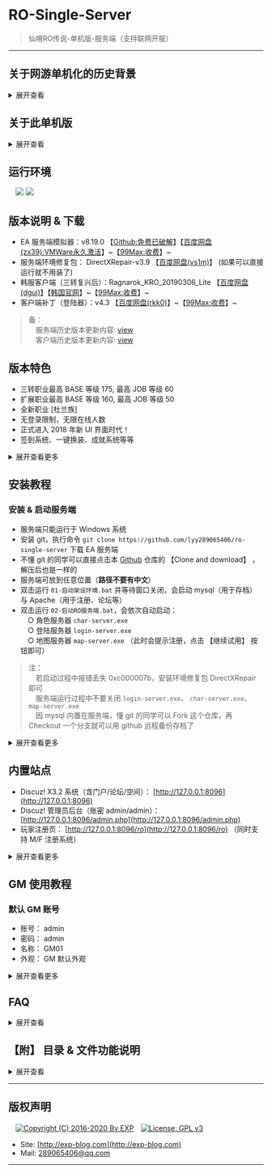 # RO-Single-Server

> 仙境RO传说-单机版-服务端（支持联网开服）

------


## 关于网游单机化的历史背景
<details>
<summary>展开查看</summary>
<br/>

> 参考来源：《[还记得大明湖畔的RO么？一起来搭建自己的仙境传说](http://www.360doc.com/content/15/0713/07/7863900_484558332.shtml)》

所谓的网游单机版，就是把网络游戏服务器架设在自己的电脑上，通过客户端进行本地连接，让 C/S（client/server） 架构在一台计算机上完成，达到网游单机的效果。

RO 在网游中算是一个比较典型的存在，它的服务端只有逻辑代码，体积十分小（大约 200M 左右）。它的大部分的素材渲染都是集中在客户端实现，使得客户端相对庞大（到目前为止已经达到 3 ~ 4G ）。

因此，在架设单机的过程中，更多开发是集中在客户端部分，对官方原版的客户端进行素材扩充与渲染解析，这就是为什么我们玩私服时需要先下载一个韩服/台服/日服的客户端，然后还要下一个私服的客户端补丁覆盖到其中。

而在客户端补丁中，尤其重要的就是登陆器，它的作用是使得官方客户端的连接请求可以指向私服（或本地搭建的服务端），而不是官方服务器。

------

虽然不知道 RO 服务端的源码是否曾经泄露过，但是现在网上充斥着它的大量私服是不争的事实。

不过这些私服服务器，大多都是游戏 <b>模拟器</b>。

模拟器的概念相信很多人都不陌生了，比如在 PC 平台上通过模拟器玩 PS 平台的游戏、玩 GBA 的有游戏等等...

大多数网游的模拟器都是各游戏社区自己组织开发者，通过对游戏客户端进行逆向开发的，模拟服务端的响应行为。

因此不同的模拟器比官方服务器，根据其开发者的水平，会有各种不同程度的 BUG。

简而言之，模拟器就只是官方服务器的一个近似的镜像而已。

------

RO 的模拟器种类有很多，最主流的是 Athena（雅典娜） 系列。

Athena 也有很多系列分支，如曾经国人开发的 cAthena、 日本的 jAthena ，现在还勉强活着的 eAthena 等等...

<b>本单机服务器使用的正正就是 eAthena （下文简称 EA ）</b>。

[EA](https://github.com/eathena/eathena) 是在 Github 上的一个免费开源项目，所以使用 EA 做 RO 模拟器，只要不涉及商业利益就是合法的。 

> 注： EA 的源码是 C 语言写的，需编译使用。 但它的官方域名 eathena.ws 已过期并被挟持，就不要随便打开了

------

这里再扩展介绍一下 SeAthena （下文简称 SeA ）。

它是由 Inkfish 做的一个汉化版 EA ，现在 <b>大部分私服都是使用 SeA 做的</b>。

原因是 SeA 的收费版有很多不错的扩展功能（但免费版则有限制）。

所以如果想搭建自己的 RO 私服，EA 还是比较靠谱的，不仅免费而且方便 DIY 。

但是如果怕麻烦，使用 SeA 也是一个不错的选择，而且 [SeA 的论坛](http://www.4fro.cn/forum.php) 也是一个不错的学习地方。


</details>



## 关于此单机版

<details>
<summary>展开查看</summary>
<br/>

此 RO 单机版是在 [99Max](http://www.99max.me/) 对韩服官方的二次开发基础上，再次进行 <b>破解</b> 的。

之所以要破解，是因为 99Max 原本一直提倡都是做免费的 RO 单机，而且因为坚持与韩服 KRO 同步更新，算是做得不错的。

但是从 v8.11.0 版本（这是 99Max 的二次开发版本号，不是 RO 的版本号）开始，99Max 摒弃了以往的理念、违背了 EA 的协议，开起了淘宝店盈利，实在令人不齿。 作为 RO 的钻粉之一，那就不要怪我黑吃黑咯。

于是本人花了 ¥200 从 99Max 买了最新的 v8.19.0 的服务端和客户端，然后就有了这个破解版的 RO 单机。

------

顺带一提，破解原理其实很简单。

启动服务端后，不难发现在地图服务器 `map-server.exe` 运行的时候，会弹出一个激活码窗口。

对比 EA 的源码，很明显 99Max 对 `map-server.exe` 加了一个激活用的壳。

该激活码是比较经典的机器码注册方式，点击 `继续试用` 可以获得 30 天的试用期。

通过测试可以发现以下特征：

- 直接修改系统时间到 30 天后，重启服务器就会提示已过期
- 过期后删除服务端再重新解压，依然提示过期，说明记录试用期的时间点不在服务端的文件夹内
- 检查系统 `%temp%` 目录，点击试用前后并没有生成特别的文件（包括隐藏文件）
- 用 OD 稍微反汇编了一下 `map-server.exe` ，发现大量读写系统注册表的行为
- 社工了一下 99Max 的淘宝客服，她透露了不是联机校验，因为只会对硬盘、 CPU、 主板信息进行识别，所以重装系统不会导致激活失效

综上所述，不难判断 99Max 把试用期写到了系统注册表。

于是科学地监听了该进程对注册表的读写，发现每次点击 `继续试用` 的时候，注册表地址 `HKCU\Software\Classes\{49064D4F-D3C0-8818-C173-74BE82606519}` 就会被读写一次。

该注册表项的内容是加密的，虽然不知道加密算法，但是 <b>直接删除该注册表项即可重置试用期</b> 了，这样也省得脱壳了。

为了方便操作，我把此删除动作封装成 DOS 脚本，只要过期后执行一下（未过期也可执行），就可以永久试用了。

> 注：注册表地址 `HKCU` 是 `HKEY_CURRENT_USER` 的缩写

![](https://github.com/lyy289065406/ro-single-server/blob/master/img/00.png)


</details>


## 运行环境

　![](https://img.shields.io/badge/Platform-Windows%207%2f8%2f10%20x64-brightgreen.svg) ![](https://img.shields.io/badge/Platform-Windows%20Server%202003%2f2012%20x64-brightgreen.svg) 



## 版本说明 & 下载

- EA 服务端模拟器：v8.19.0 【[Github:免费已破解](https://github.com/lyy289065406/ro-single-server)】【[百度网盘(zx39):VMWare永久激活](https://pan.baidu.com/s/1M-W-bra6h16Bq7vqPI_Rng)】~【[99Max:收费](http://www.99max.me/thread-12926-1-1.html)】~
- 服务端环境修复包： DirectXRepair-v3.9 【[百度网盘(vs1m)](https://pan.baidu.com/s/1zoBXTi5rp7Yj1bhzMzo-oQ)】 (如果可以直接运行就不用装了)
- 韩服客户端（三转复兴后）：Ragnarok_KRO_20190306_Lite 【[百度网盘(dgui)](https://pan.baidu.com/s/1vrh-9wE29tfZvDiS10wkxw)】【[韩国官网](http://ro.gnjoy.com/pds/down/)】~【[99Max:收费](http://www.99max.me/thread-485-1-1.html)】~
- 客户端补丁（登陆器）：v4.3 【[百度网盘(rkk0)](https://pan.baidu.com/s/1qVFAwz55pdz-e_qTyjaXQg)】~【[99Max:收费](http://www.99max.me/thread-3674-1-1.html)】~

> 备：
<br/>　服务端历史版本更新内容: [view](https://github.com/lyy289065406/ro-single-server/tree/master/history/version-server.md)
<br/>　客户端历史版本更新内容: [view](https://github.com/lyy289065406/ro-single-server/tree/master/history/version-client.md)


## 版本特色

- 三转职业最高 BASE 等级 175, 最高 JOB 等级 60
- 扩展职业最高 BASE 等级 160, 最高 JOB 等级 50
- 全新职业 [杜兰族]
- 无登录限制，无限在线人数
- 正式进入 2018 年新 UI 界面时代！
- 签到系统、一键换装、成就系统等等

<details>
<summary>展开查看更多</summary>
<br/>

![](https://github.com/lyy289065406/ro-single-server/blob/master/img/03.png)
![](https://github.com/lyy289065406/ro-single-server/blob/master/img/04.png)
![](https://github.com/lyy289065406/ro-single-server/blob/master/img/05.png)
![](https://github.com/lyy289065406/ro-single-server/blob/master/img/06.png)
![](https://github.com/lyy289065406/ro-single-server/blob/master/img/07.png)
![](https://github.com/lyy289065406/ro-single-server/blob/master/img/09.png)
![](https://github.com/lyy289065406/ro-single-server/blob/master/img/10.png)

</details>


## 安装教程

### 安装 & 启动服务端

- 服务端只能运行于 Windows 系统
- 安装 git，执行命令 `git clone https://github.com/lyy289065406/ro-single-server` 下载 EA 服务端
- 不懂 git 的同学可以直接点击本 [Github](https://github.com/lyy289065406/ro-single-server) 仓库的 【Clone and download】 ，解压后也是一样的
- 服务端可放到任意位置（<b>路径不要有中文</b>）
- 双击运行 `01-启动架设环境.bat` 并等待窗口关闭，会启动 mysql（用于存档） 与 Apache（用于注册、论坛等）
- 双击运行 `02-启动RO服务端.bat`，会依次自动启动：
<br/>　○ 角色服务器 `char-server.exe`
<br/>　○ 登陆服务器 `login-server.exe`
<br/>　○ 地图服务器 `map-server.exe` （此时会提示注册，点击 【继续试用】 按钮即可）

> 注：
<br/>　若启动过程中报错丢失 0xc000007b，安装环境修复包 DirectXRepair 即可
<br/>　服务端运行过程中不要关闭 `login-server.exe`、 `char-server.exe`、 `map-server.exe`
<br/>　因 mysql 内置在服务端，懂 git 的同学可以 Fork 这个仓库，再 Checkout 一个分支就可以用 github 远程备份存档了

<details>
<summary>展开查看更多</summary>
<br/>

![](https://github.com/lyy289065406/ro-single-server/blob/master/img/01.png)
![](https://github.com/lyy289065406/ro-single-server/blob/master/img/02.png)


### 停止服务端

- 手动关闭 `login-server.exe`、 `char-server.exe`、 `map-server.exe` 窗口
- 双击运行 `03-关闭架设环境.bat`
- 双击运行 `04-重置试用时间.bat` （可选，只要未过期都可以不执行）

> 注：重置试用时间并不会影响存档，存档是在 mysql 数据库中的


### 安装 & 启动客户端

- 客户端只能运行于 Windows 系统
- 下载韩服客户端（版本必须是 Ragnarok_KRO_20190306_Lite）
- 下载客户端补丁（版本必须是 v4.3）
- 解压客户端到任意位置（<b>路径不要有中文</b>）
- 解压客户端补丁到韩服客户端根目录，同名文件全覆盖
- 双击运行 `Setup_Plus.exe` 修改配置
- 双击运行 `99Max仙境传说_v4.3_Data.exe` 即可进入游戏


</details>



## 内置站点

- Discuz! X3.2 系统（含门户/论坛/空间）： [http://127.0.0.1:8096](http://127.0.0.1:8096)
- Discuz! 管理员后台（账密 admin/admin）： [http://127.0.0.1:8096/admin.php](http://127.0.0.1:8096/admin.php)
- 玩家注册页： [http://127.0.0.1:8096/ro](http://127.0.0.1:8096/ro) （同时支持 M/F 注册系统）

<details>
<summary>展开查看更多</summary>
<br/>

> 备： RO 的 M/F 注册系统
<br/>　M 表示 男
<br/>　F 表示 女
<br/>　玩家通过客户端正常启动游戏
<br/>　第一次登陆时，在帐号栏里填写 abc_M 或者 abc_F，其中 abc 就是要注册的帐号，密码栏填写要注册的密码
<br/>　第二次登陆时，把后面的 \_M/\_F 去掉，即可正常登陆


![](https://github.com/lyy289065406/ro-single-server/blob/master/img/13.png)
![](https://github.com/lyy289065406/ro-single-server/blob/master/img/12.png)

</details>


## GM 使用教程

### 默认 GM 账号

- 账号： admin
- 密码： admin
- 名称： GM01
- 外观： GM 默认外观

<details>
<summary>展开查看更多</summary>

### 服务器数据库

- 类型： mysql
- IP： 127.0.0.1
- 端口： 3306
- 账号： root
- 密码： root
- 库名： ragnarok
- 账号管理表： login
- 角色管理表： char

> 注：
<br/>　mysql 的 root 账号只允许本地连接
<br/>　若需要通过联网访问，需增加新的 mysql 账号并授权（具体方法自行搜索）

### 添加 GM 账号

- 注册普通账号
- 使用任意工具（如 Navicat【[百度网盘(5z29)](https://pan.baidu.com/s/19AfofEPg37YoootVpgMeDg)】）登录数据库
- 打开账号管理表 login ，找到刚刚注册的普通账号
- 修改 group_id 列为 99 即可赋予其 GM 权限

> 注：group_id 表示 GM 等级，各个等级权限详见 [conf/groups.conf](https://github.com/lyy289065406/ro-single-server/blob/master/conf/groups.conf) 文件

![](https://github.com/lyy289065406/ro-single-server/blob/master/img/14.png)


### GM 常用配置

- GM 指令辅助工具： [`gm-cmd/GM命令快捷菜单.exe`](https://github.com/lyy289065406/ro-single-server/blob/master/gm-cmd/GM命令快捷菜单.exe)
- GM 指令大全： [`conf/help.txt`](https://github.com/lyy289065406/ro-single-server/blob/master/conf/help.txt)
- 角色指令大全：  [`conf/charhelp.txt`](https://github.com/lyy289065406/ro-single-server/blob/master/conf/charhelp.txt)
- 修改服务器参数：  [`conf/char_athena.conf`](https://github.com/lyy289065406/ro-single-server/blob/master/conf/char_athena.conf)
- 修改经验倍率：  [`conf/battle/exp.conf`](https://github.com/lyy289065406/ro-single-server/blob/master/conf/battle/exp.conf)
- 修改掉落倍率：  [`conf/battle/drops.conf`](https://github.com/lyy289065406/ro-single-server/blob/master/conf/battle/drops.conf)
- 修改物品属性：  [`db/re/item_db.txt`](https://github.com/lyy289065406/ro-single-server/blob/master/db/re/item_db.txt)
- 修改魔物属性：  [`db/re/mob_db.txt`](https://github.com/lyy289065406/ro-single-server/blob/master/db/re/mob_db.txt)
- 修改在线商城：  [`db/re/item_cash_db.txt`](https://github.com/lyy289065406/ro-single-server/blob/master/db/re/item_cash_db.txt)
- 修改交易限制：  [`db/re/item_trade.txt`](https://github.com/lyy289065406/ro-single-server/blob/master/db/re/item_trade.txt)
- 修改宠物属性：  [`db/re/pet_db.txt`](https://github.com/lyy289065406/ro-single-server/blob/master/db/re/pet_db.txt)

> 注：
<br/>　"GM指令辅助工具" 因为很长时间没更新, 新的 GM 指令已经不支持了，建议直接查看 [`conf/help.txt`](https://github.com/lyy289065406/ro-single-server/blob/master/conf/help.txt)
<br/>　若对自己使用 GM 指令，则使用 `@` 符号, 如 `@cash 50000`
<br/>　若对玩家使用 GM 指令，则使用 `#` 符号, 如 `#cash 玩家名字 50000`
<br/>　GM 指令大全在服务端目录下的 help.txt 文件, 聊天栏内输入

![](https://github.com/lyy289065406/ro-single-server/blob/master/img/08.png)
![](https://github.com/lyy289065406/ro-single-server/blob/master/img/11.png)


</details>


## FAQ

<details>
<summary>展开查看</summary>

### 0x01 运行服务端报错：计算机丢失 `msvcr110.dll` 和 `vcruntime140.dll`

.NET 版本过旧或缺失必要的 VC++ 运行库导致，由于服务端根目录下已经有这两个文件，一般不会出现这个问题。

可以尝试把服务端根目录下的 `msvcr110.dll` 和 `vcruntime140.dll` 文件复制到 `C:\Windows\System32` 目录。

若还是不行则需要修复 .NET【[百度网盘(m2e4)](https://pan.baidu.com/s/1Sics3B5rGCUZl-47Tv5n7A)


------
### 0x02 运行服务端报错： `0xc000007b`

缺失 DirectX 或版本过旧导致，

修复包： DirectXRepair-v3.9 【[百度网盘(vs1m)](https://pan.baidu.com/s/1zoBXTi5rp7Yj1bhzMzo-oQ)】 (如果可以直接运行就不用装了)


------
### 0x03 搭建服务端会占用哪些端口？

RO 服务端启动后，会开启 5 个服务：

- 角色服务器 `char-server.exe`： 占用端口 6121
- 登陆服务器 `login-server.exe`： 占用端口 6900
- 地图服务器 `map-server.exe`： 占用端口 5121
- 存档数据库 `Mysql`： 占用端口 3306
- 配套Web站点 `Apache` ： 占用端口 8096 （较旧的版本占用的是 80 端口）

如果有时服务端启动失败，不妨检查一下这些端口是否被占用。

另外如果需要架设成联机服务器（或部署到 VMWare 等虚拟机），则至少对外开放 6900、 5121、 6121 这 3 个端口，客户端才能成功登陆。


------
### 0x04 怎样搭建联机服务器？

假设服务器 IP 如下：

- 本地回环地址： 127.0.0.1
- 局域网地址： 192.168.1.2
- 公网地址： 9.8.7.6

首先需要知道 <b>服务端</b> 和 <b>客户端</b> 在哪里配置 IP 的。

在 <b>单机</b> 情况下，服务端配置是这样的：

- 登录服务器配置文件： [conf/login_athena.conf](https://github.com/lyy289065406/ro-single-server/blob/master/conf/login_athena.conf)
<br/>　○ bind_ip: 127.0.0.1 （默认被注释）
- 角色服务器配置文件： [conf/char_athena.conf](https://github.com/lyy289065406/ro-single-server/blob/master/conf/char_athena.conf)
<br/>　○ char_ip: 127.0.0.1
<br/>　○ login_ip: 127.0.0.1
<br/>　○ bind_ip: 127.0.0.1 （默认被注释）
- 地图服务器配置文件： [conf/map_athena.conf](https://github.com/lyy289065406/ro-single-server/blob/master/conf/map_athena.conf)
<br/>　○ map_ip: 127.0.0.1
<br/>　○ char_ip: 127.0.0.1
<br/>　○ bind_ip: 127.0.0.1 （默认被注释）

------

根据联机所架设的网络不同（共 3 种架设方式），配置方法也不同。

若<b>仅需 局域网 联机</b>，服务端配置修改为（共修改 4 处）：

- 登录服务器配置文件： [conf/login_athena.conf](https://github.com/lyy289065406/ro-single-server/blob/master/conf/login_athena.conf)
<br/>　○ bind_ip: 127.0.0.1 （保持被注释）
- 角色服务器配置文件： [conf/char_athena.conf](https://github.com/lyy289065406/ro-single-server/blob/master/conf/char_athena.conf)
<br/>　○ char_ip: 192.168.1.2
<br/>　○ login_ip: 192.168.1.2
<br/>　○ bind_ip: 127.0.0.1 （保持被注释）
- 地图服务器配置文件： [conf/map_athena.conf](https://github.com/lyy289065406/ro-single-server/blob/master/conf/map_athena.conf)
<br/>　○ map_ip: 192.168.1.2
<br/>　○ char_ip: 192.168.1.2
<br/>　○ bind_ip: 127.0.0.1 （保持被注释）

------

若<b>仅需 公网 联机</b>，服务端配置修改为（共修改 4 处）：

- 登录服务器配置文件： [conf/login_athena.conf](https://github.com/lyy289065406/ro-single-server/blob/master/conf/login_athena.conf)
<br/>　○ bind_ip: 127.0.0.1 （保持被注释）
- 角色服务器配置文件： [conf/char_athena.conf](https://github.com/lyy289065406/ro-single-server/blob/master/conf/char_athena.conf)
<br/>　○ char_ip: 9.8.7.6
<br/>　○ login_ip: 9.8.7.6
<br/>　○ bind_ip: 127.0.0.1 （保持被注释）
- 地图服务器配置文件： [conf/map_athena.conf](https://github.com/lyy289065406/ro-single-server/blob/master/conf/map_athena.conf)
<br/>　○ map_ip: 9.8.7.6
<br/>　○ char_ip: 9.8.7.6
<br/>　○ bind_ip: 127.0.0.1 （保持被注释）

------

若<b>同时需 局域网+公网 联机</b>，服务端配置修改为（共修改 7 处）：

- 登录服务器配置文件： [conf/login_athena.conf](https://github.com/lyy289065406/ro-single-server/blob/master/conf/login_athena.conf)
<br/>　○ bind_ip: 192.168.1.2
- 角色服务器配置文件： [conf/char_athena.conf](https://github.com/lyy289065406/ro-single-server/blob/master/conf/char_athena.conf)
<br/>　○ char_ip: 9.8.7.6
<br/>　○ login_ip: 9.8.7.6
<br/>　○ bind_ip: 192.168.1.2
- 地图服务器配置文件： [conf/map_athena.conf](https://github.com/lyy289065406/ro-single-server/blob/master/conf/map_athena.conf)
<br/>　○ map_ip: 9.8.7.6
<br/>　○ char_ip: 9.8.7.6
<br/>　○ bind_ip: 192.168.1.2


------

而对于 <b>客户端</b> 配置则简单得多。

客户端默认情况下是不存在 IP 配置文件的，在安装登录器补丁后，需要手动添加一个文件 `Data/clientinfo.xml`。

根据客户端要走 <b>局域网</b> 还是 <b>公网</b> 接入服务端，对应修改 `<address>` 的值即可。

完整的 `Data/clientinfo.xml` 文件内容如下:
```
<?xml version="1.0" encoding="gbk3212" ?>
<clientinfo>

        <servicetype>china</servicetype>
        <servertype>primary</servertype>
        <extendedslot>2</extendedslot>

        <connection>
                <display>单机测试 大陆 中国电信/网通</display>
                <desc></desc>
                <balloon></balloon>
                <address>127.0.0.1</address>
                <port>6900</port>
                <version>45</version>
                <langtype>3</langtype>
                <registrationweb>http://127.0.0.1/</registrationweb>
                <yellow>
                        <admin>2000000</admin>
                </yellow>
                <loading>
                        <image>loading00.jpg</image>
                        <image>loading01.jpg</image>
                        <image>loading02.jpg</image>
                        <image>loading03.jpg</image>
                        <image>loading04.jpg</image>
                        <image>loading05.jpg</image>
                        <image>loading06.jpg</image>
                        <image>loading07.jpg</image>
                        <image>loading08.jpg</image>
                </loading>
        </connection>

</clientinfo>
```

</details>



## 【附】 目录 & 文件功能说明


<details>
<summary>展开查看</summary>
<br/>

> 注：
<br/>　RO 服务端除了使用 mysql 作为动态数据库之外，还会使用 txt 和 conf 作为静态数据库
<br/>　历史原因，大部分文件的编码都是以 GBK 为主，修改文件时不要随便改变编码，避免引起不必要的异常

```
ro-single-server
|-- 01-启动架设环境.bat  ......................  [启动 mysql 存档数据库和 Apache 门户网站]
|-- 02-启动RO服务端.bat  ......................  [启动 RO 服务端（含登录、角色、地图服务器）]
|-- 03-关闭架设环境.bat  ......................  [停止 mysql 存档数据库和 Apache 门户网站]
|-- 04-重置试用时间.bat  ......................  [服务端试用期破解脚本]
|-- serv.bat  ...............................  [调用脚本 logserv.bat、 charserv.bat、 mapserv.bat 的前置脚本]
|-- logserv.bat  ............................  [启用登录服务器 login-server.exe 的脚本]
|-- login-server.exe  .......................  [登录服务器]
|-- charserv.bat  ...........................  [启动角色服务器 char-server.exe 的脚本]
|-- char-server.exe  ........................  [角色服务器]
|-- mapserv.bat  ............................  [启动地图服务器 login-server.exe 的脚本]
|-- map-server.exe  .........................  [地图服务器]
|-- libmysql.dll  ...........................  [连接 mysql 模块的库文件]
|-- pcre8.dll  ..............................  [perl 正则表达式模块的库文件]
|-- zlib.dll  ...............................  [解压模块的库文件]
|-- msvcr110.dll  ...........................  [.NET 库文件之一]
|-- vcruntime140.dll  .......................  [.NET 库文件之一]
|-- npc  ....................................  [NPC 数据库（在 re 文件夹内表示"复兴后"）]
|-- sql-files  ..............................  [mysql 建库脚本]
|-- history  ................................  [历史版本的更新内容说明]
|-- img  ....................................  [README 文档插图]
|-- gm-cmd  .................................  [GM 指令辅助工具]
|-- ROEmulator  .............................  [RO 服务端模拟器工作目录（启动架设环境后会映射到一个空闲盘符）]
|   |-- home  ...............................  [admin HOME 目录（内置启动 mysql 和 Apache 的组件）]
|   |-- tmp  ................................  [缓存模拟器内各个应用临时文件的临时]
|   |-- usr
|   |   └-- local
|   |       |-- apache2  ....................  [Apache 模块，用于支持 Discuz! 门户网站]
|   |       |-- php  ........................  [php 模块，用于支持 Discuz! 门户网站]
|   |       └-- mysql  ......................  [mysql 存档数据库]
|   └-- www  ................................  [Discuz! 门户网站前端源码]
|-- conf  ...................................  [RO 服务端配置目录]
|   |-- help.txt  ...........................  [GM 命令配置文件]
|   |-- charhelp.txt  .......................  [角色命令配置文件]
|   |-- atcommand_athena.conf ...............  [命令别名配置文件]
|   |-- char_athena.conf  ...................  [角色服务器配置文件（可修改服务器参数）]
|   |-- login_athena.conf  ..................  [登录服务器配置文件]
|   |-- map_athena.conf  ....................  [地图服务器配置文件]
|   |-- maps_athena.conf  ...................  [地图名称数据库]
|   |-- groups.conf  ........................  [各个玩家角色组的权限配置文件（GM 权限配置）]
|   |-- script_athena.conf ..................  [脚本配置文件]
|   |-- subnet_athena.conf ..................  [子网配置文件]
|   |-- packet_athena.conf ..................  [Socket 配置文件]
|   |-- log_athena.conf .....................  [日志配置文件]
|   |-- inter_athena.conf  ..................  [数据库配置文件]
|   |-- inter_server.yml
|   |-- grf-files.txt  ......................  [GRF 文件默认位置]
|   |-- motd.txt
|   |-- valkyrie_sample.cfg
|   |-- channels.conf
|   |-- battle_athena.conf  .................  [通过 import 导入汇总了所有与战斗相关的配置文件]
|   |-- battle  .............................  [战斗相关配置]
|   |   |-- battle.conf  ....................  [有关一般战斗的配置]
|   |   |-- battleground.conf  ..............  [战役/战场配置]
|   |   |-- client.conf .....................  [客户端效果的配置]
|   |   |-- drops.conf  .....................  [物品掉落几率配置]
|   |   |-- exp.conf  .......................  [经验倍率/经验处罚率、人物状态、人物最高等级的配置]
|   |   |-- feature.conf  ...................  [功能控制（开/关）配置]
|   |   |-- gm.conf  ........................  [GM 等级、GM 命令和相关防止恶意攻击的配置]
|   |   |-- guild.conf  .....................  [公会和 GVG 配置]
|   |   |-- homunc.conf  ....................  [人工生命体配置]
|   |   |-- items.conf  .....................  [物品效果和物品验证的配置]
|   |   |-- status.conf  ....................  [状态配置]
|   |   |-- monster.conf  ...................  [魔物配置]
|   |   |-- party.conf  .....................  [组队配置]
|   |   |-- pet.conf  .......................  [宠物配置]
|   |   |-- player.conf  ....................  [人物效果配置]
|   |   |-- skill.conf  .....................  [技能配置]
|   |   └-- misc.conf  ......................  [环境配置（不属于上面分类里的设置，如 PVP、昼夜、禁言、日志等）]
|   |-- msg_conf  ...........................  [各种事件、地图、任务、系统等消息的配置]
|   |-- import  .............................  [该目录下的配置文件已失效]
|   └-- README.md  ..........................  [RO 服务端配置目录说明]
|-- db  .....................................  [RO 服务端文本数据库]
|   |-- abra_db.txt  ........................  [贤者随机技能发动数据库]
|   |-- castle_db.txt  ......................  [公会城堡数据库]
|   |-- const.txt  ..........................  [常量表]
|   |-- create_arrow_db.txt  ................  [制作箭技能数据库]
|   |-- elemental_db.txt  ...................  [元素精灵数据库]
|   |-- elemental_skill_db.txt  .............  [元素精灵技能数据库]
|   |-- GeoIP.dat  ..........................  [IP 地理位置数据库]
|   |-- guild_skill_tree.txt  ...............  [公会技能树数据库]
|   |-- homun_skill_tree.txt  ...............  [人工生命体技能树数据库]
|   |-- item_auto_change.txt  ...............  [自动转换武器属性的物品库]
|   |-- item_avail.txt  .....................  [物品外观替换库]
|   |-- item_drop_announce.txt  .............  [物品掉落全服公告]
|   |-- item_findingore.txt  ................  [获得寻找的矿石数据库]
|   |-- item_nouse.txt  .....................  [物品使用限制数据库]
|   |-- item_vending.txt  ...................  [自动售货机物品库]
|   |-- job_db2.txt  ........................  [Job 升级奖励库]
|   |-- magicmushroom_db.txt  ...............  [狂笑之毒数据库]
|   |-- map_index.txt  ......................  [地图索引库]
|   |-- mercenary_db.txt  ...................  [雇佣兵资料库]
|   |-- mercenary_skill_db.txt  .............  [雇佣兵技能库]
|   |-- mob_avail.txt  ......................  [魔物外观替换库]
|   |-- mob_chat_db.txt  ....................  [魔物对话数据库]
|   |-- mob_classchange.txt  ................  [魔物召唤数据库]
|   |-- mob_item_ratio.txt  .................  [魔物进阶掉率设置]
|   |-- mob_mission.txt  ....................  [跆拳道任务召唤怪物数据库]
|   |-- mob_pouch.txt  ......................  [红色炸弹能召唤出来的魔物数据库]
|   |-- status_disabled.txt  ................  [状态改变限制数据库]
|   |-- size_fix.txt  .......................  [体型大小对武器伤害的修正数据库]
|   |-- skill_changematerial_db.txt  ........  [基因技能: "素材变化" 转换成品资料数据库]
|   |-- skill_copyable_db.txt  ..............  [技能: 威吓/抄袭/重现 技能库]
|   |-- skill_damage_db.txt  ................  [技能: 伤害调整数据库]
|   |-- skill_improvise_db.txt  .............  [技能: 随机发动魔法数据库]
|   |-- skill_nonearnpc_db.txt  .............  [技能: 距离 NPC 数据库]
|   |-- spellbook_db.txt  ...................  [阅读魔法书保存点数数据库]
|   |-- import  .............................  [该目录下的配置文件部分已失效]
|   |   |-- achievement_db.yml
|   |   |-- attendance.yml
|   |   |-- const.txt  ......................  [官方常量表]
|   |   |-- instance_db.txt  ................  [副本数据库]
|   |   |-- item_combo_db.txt  ..............  [套装产生额外效果数据库]
|   |   |-- item_db.txt  ....................  [追加物品数据库]
|   |   |-- item_group_db.txt  ..............  [物品分组数据库]
|   |   |-- item_package.txt  ...............  [物品封包数据库]
|   |   |-- item_randomopt_db.txt
|   |   |-- item_randomopt_group.txt
|   |   |-- item_stack.txt  .................  [物品叠加量限制数据库]
|   |   |-- item_trade.txt  .................  [物品交易限制数据库]
|   |   |-- job_exp.txt  ....................  [Job 升级所需经验数据库]
|   |   |-- map_cache.dat  ..................  [地图缓存库]
|   |   |-- map_index.txt  ..................  [地图索引库]
|   |   |-- mercenary_db.txt  ...............  [雇佣兵数据库]
|   |   |-- mercenary_skill_db.txt  .........  [雇佣兵技能库]
|   |   |-- mob_db.txt  .....................  [魔物资料库]
|   |   |-- mob_drop.txt  ...................  [魔物掉落数据库]
|   |   |-- mob_mission.txt  ................  [跆拳道任务召唤怪物数据库]
|   |   |-- mob_skill_db.txt  ...............  [魔物技能库]
|   |   |-- pet_db.txt  .....................  [宠物属性库]
|   |   |-- quest_db.txt  ...................  [制作任务数据库]
|   |   |-- refine_db.yml  ..................  [精炼数据库]
|   |-- re  .................................  [复兴后的数据库]
|   |   |-- achievement_db.yml
|   |   |-- attendance.yml
|   |   |-- attr_fix.txt  ...................  [属性伤害调整]
|   |   |-- exp_guild.txt  ..................  [公会等级经验值库]
|   |   |-- exp_homun.txt  ..................  [人工生命体等级经验值库]
|   |   |-- homunculus_db.txt  ..............  [人工生命体资料库]
|   |   |-- instance_db.txt  ................  [副本数据库]
|   |   |-- item_bluebox.txt  ...............  [蓝箱开出物品资料库]
|   |   |-- item_buyingstore.txt  ...........  [采购系统物品限定数据库]
|   |   |-- item_cardalbum.txt  .............  [老旧收集册能开启到的物品数据库]
|   |   |-- item_cash_db.txt  ...............  [在线商城]
|   |   |-- item_combo_db.txt  ..............  [套装产生额外效果数据库]
|   |   |-- item_db.txt  ....................  [物品属性]
|   |   |-- item_delay.txt  .................  [物品使用延迟数据库]
|   |   |-- item_flag.txt
|   |   |-- item_giftbox.txt  ...............  [开启礼物盒所获得的物品数据库]
|   |   |-- item_group_db.txt
|   |   |-- item_misc.txt  ..................  [开启神秘红色箱子所获得的物品数据库]
|   |   |-- item_noequip.txt  ...............  [装备/物品/卡片 限制库]
|   |   |-- item_package.txt  ...............  [物品封包数据库]
|   |   |-- item_randomopt_db.txt
|   |   |-- item_randomopt_group.txt
|   |   |-- item_stack.txt  .................  [物品叠加量限制数据库]
|   |   |-- item_trade.txt  .................  [物品交易限制数据库]
|   |   |-- item_violetbox.txt  .............  [开启老紫箱所获得的物品数据库]
|   |   |-- job_basehpsp_db.txt .............  [Base 升级所需经验数据库]
|   |   |-- job_db1.txt  ....................  [Job 具体值数据库]
|   |   |-- job_exp.txt  ....................  [Job 升级所需经验数据库]
|   |   |-- job_noenter_map.txt
|   |   |-- job_param_db.txt
|   |   |-- level_penalty.txt  ..............  [经验和掉落率修改数据库]
|   |   |-- map_cache.dat  ..................  [地图缓存库]
|   |   |-- mob_boss.txt  ...................  [魔物 BOSS 数据库]
|   |   |-- mob_branch.txt  .................  [Dead Branch Summonable 魔物资料库]
|   |   |-- mob_db.txt  .....................  [魔物属性]
|   |   |-- mob_drop.txt  ...................  [魔物掉落数据库]
|   |   |-- mob_poring.txt  .................  [Poring Box Summonable 魔物资料库]
|   |   |-- mob_race2_db.txt  ...............  [怪物族群数据库]
|   |   |-- mob_random_db.txt
|   |   |-- mob_skill_db.txt  ...............  [魔物技能数据库]
|   |   |-- pet_db.txt  .....................  [宠物属性]
|   |   |-- produce_db.txt  .................  [物品制造数据库]
|   |   |-- quest_db.txt  ...................  [制作任务数据库]
|   |   |-- refine_db.yml  ..................  [精炼数据库]
|   |   |-- skill_cast_db.txt  ..............  [技能时间数据库]
|   |   |-- skill_castnodex_db.txt  .........  [影响技能时间数据库]
|   |   |-- skill_db.txt  ...................  [技能数据库]
|   |   |-- skill_nocast_db.txt  ............  [技能限制数据库]
|   |   |-- skill_require_db.txt  ...........  [前置技能数据库]
|   |   |-- skill_tree.txt  .................  [技能树]
|   |   |-- skill_unit_db.txt
|   |   └-- statpoint.txt
|   └-- README.md  ..........................  [RO 服务端文本数据库说明]
|-- doc  ....................................  [游戏内的文档库]
└-- README.md  ..............................  [RO 服务端说明]

994 directories, 10054 files
```

</details>


------

## 版权声明

　[![Copyright (C) 2016-2020 By EXP](https://img.shields.io/badge/Copyright%20(C)-2016~2019%20By%20EXP-blue.svg)](http://exp-blog.com)　[![License: GPL v3](https://img.shields.io/badge/License-GPL%20v3-blue.svg)](https://www.gnu.org/licenses/gpl-3.0)
  

- Site: [http://exp-blog.com](http://exp-blog.com) 
- Mail: <a href="mailto:289065406@qq.com?subject=[EXP's Github]%20Your%20Question%20（请写下您的疑问）&amp;body=What%20can%20I%20help%20you?%20（需要我提供什么帮助吗？）">289065406@qq.com</a>


------
